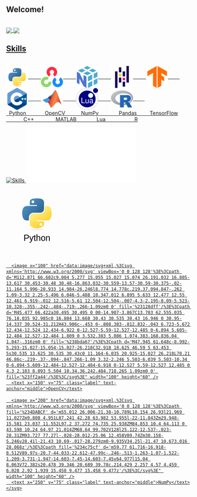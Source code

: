 ## Welcome!
</br>

 <div>
  <a href="https://github.com/lorcan2440">
   <img align="center" height="170" src="https://github-readme-stats.vercel.app/api/top-langs/?username=lorcan2440&layout=compact&langs_count=8&theme=dracula"/>
  <img align="center" src="https://github-readme-stats.vercel.app/api?username=lorcan2440&show_icons=true&theme=dracula&include_all_commits=true&count_private=true&hide=issues"/>
</div>
 
 ## Skills
<div style="display: inline_block"><br>
  <img align="center" alt="Python" height="60" width="60" src="https://raw.githubusercontent.com/devicons/devicon/master/icons/python/python-original.svg">
 &nbsp;&nbsp;&nbsp;&nbsp;&nbsp;&nbsp;&nbsp;
 
  <img align="center" alt="OpenCV" height="60" width="60" src="https://raw.githubusercontent.com/devicons/devicon/master/icons/opencv/opencv-original.svg">
  &nbsp;&nbsp;&nbsp;&nbsp;&nbsp;&nbsp;&nbsp;
 
   <img align="center" alt="NumPy" height="60" width="60" src="https://raw.githubusercontent.com/devicons/devicon/master/icons/numpy/numpy-original.svg">
 &nbsp;&nbsp;&nbsp;&nbsp;&nbsp;&nbsp;&nbsp;
 
   <img align="center" alt="Pandas" height="60" width="60" src="https://raw.githubusercontent.com/devicons/devicon/master/icons/pandas/pandas-original.svg">
 &nbsp;&nbsp;&nbsp;&nbsp;&nbsp;&nbsp;&nbsp;
 
  <img align="center" alt="TensorFlow" height="60" width="60" src="https://raw.githubusercontent.com/devicons/devicon/master/icons/tensorflow/tensorflow-original.svg">
 &nbsp;&nbsp;&nbsp;&nbsp;&nbsp;&nbsp;&nbsp;
 
  <img align="center" alt="C++" height="60" width="60" src="https://raw.githubusercontent.com/devicons/devicon/master/icons/cplusplus/cplusplus-original.svg">
 &nbsp;&nbsp;&nbsp;&nbsp;&nbsp;&nbsp;&nbsp;
 
  <img align="center" alt="MATLAB" height="60" width="60" src="https://raw.githubusercontent.com/devicons/devicon/master/icons/matlab/matlab-original.svg">
 &nbsp;&nbsp;&nbsp;&nbsp;&nbsp;&nbsp;&nbsp;
 
  <img align="center" alt="Lua" height="60" width="60" src="https://raw.githubusercontent.com/devicons/devicon/master/icons/lua/lua-original.svg">
 &nbsp;&nbsp;&nbsp;&nbsp;&nbsp;&nbsp;&nbsp;

  <img align="center" alt="R" height="60" width="60" src="https://raw.githubusercontent.com/devicons/devicon/master/icons/r/r-original.svg">
 &nbsp;&nbsp;&nbsp;&nbsp;&nbsp;&nbsp;&nbsp;
</div>
&nbsp; Python 
&nbsp;&nbsp;&nbsp;&nbsp;&nbsp;&nbsp;&nbsp;&nbsp;&nbsp;&nbsp;&nbsp; OpenCV 
&nbsp;&nbsp;&nbsp;&nbsp;&nbsp;&nbsp;&nbsp;&nbsp;&nbsp; NumPy 
&nbsp;&nbsp;&nbsp;&nbsp;&nbsp;&nbsp;&nbsp;&nbsp;&nbsp;&nbsp;&nbsp;&nbsp; Pandas 
&nbsp;&nbsp;&nbsp;&nbsp;&nbsp;&nbsp;&nbsp; TensorFlow 
&nbsp;&nbsp;&nbsp;&nbsp;&nbsp;&nbsp;&nbsp;&nbsp;&nbsp;&nbsp;&nbsp; C++ 
&nbsp;&nbsp;&nbsp;&nbsp;&nbsp;&nbsp;&nbsp;&nbsp;&nbsp;&nbsp;&nbsp;&nbsp;&nbsp; MATLAB 
&nbsp;&nbsp;&nbsp;&nbsp;&nbsp;&nbsp;&nbsp;&nbsp;&nbsp;&nbsp;&nbsp;&nbsp; Lua 
&nbsp;&nbsp;&nbsp;&nbsp;&nbsp;&nbsp;&nbsp;&nbsp;&nbsp;&nbsp;&nbsp;&nbsp;&nbsp;&nbsp;&nbsp;&nbsp;&nbsp;&nbsp; R
  
</br>

![Skills](skills.svg)
![Skills](skills.html)

</br>

<div xmlns="http://www.w3.org/1999/xhtml" class="container">
    <svg width="100%" height="100%" xmlns="http://www.w3.org/2000/svg" viewBox="0 0 300 100" class="icon">
      <style>
        text {
          font-family: sans-serif;
        }
      </style>
      <image href="data:image/svg+xml,%3Csvg xmlns='http://www.w3.org/2000/svg' viewBox='0 0 128 128'%3E%3ClinearGradient id='python-original-a' gradientUnits='userSpaceOnUse' x1='70.252' y1='1237.476' x2='170.659' y2='1151.089' gradientTransform='matrix(.563 0 0 -.568 -29.215 707.817)'%3E%3Cstop offset='0' stop-color='%235A9FD4'/%3E%3Cstop offset='1' stop-color='%23306998'/%3E%3C/linearGradient%3E%3ClinearGradient id='python-original-b' gradientUnits='userSpaceOnUse' x1='209.474' y1='1098.811' x2='173.62' y2='1149.537' gradientTransform='matrix(.563 0 0 -.568 -29.215 707.817)'%3E%3Cstop offset='0' stop-color='%23FFD43B'/%3E%3Cstop offset='1' stop-color='%23FFE873'/%3E%3C/linearGradient%3E%3Cpath fill='url(%23python-original-a)' d='M63.391 1.988c-4.222.02-8.252.379-11.8 1.007-10.45 1.846-12.346 5.71-12.346 12.837v9.411h24.693v3.137H29.977c-7.176 0-13.46 4.313-15.426 12.521-2.268 9.405-2.368 15.275 0 25.096 1.755 7.311 5.947 12.519 13.124 12.519h8.491V67.234c0-8.151 7.051-15.34 15.426-15.34h24.665c6.866 0 12.346-5.654 12.346-12.548V15.833c0-6.693-5.646-11.72-12.346-12.837-4.244-.706-8.645-1.027-12.866-1.008zM50.037 9.557c2.55 0 4.634 2.117 4.634 4.721 0 2.593-2.083 4.69-4.634 4.69-2.56 0-4.633-2.097-4.633-4.69-.001-2.604 2.073-4.721 4.633-4.721z' transform='translate(0 10.26)'/%3E%3Cpath fill='url(%23python-original-b)' d='M91.682 28.38v10.966c0 8.5-7.208 15.655-15.426 15.655H51.591c-6.756 0-12.346 5.783-12.346 12.549v23.515c0 6.691 5.818 10.628 12.346 12.547 7.816 2.297 15.312 2.713 24.665 0 6.216-1.801 12.346-5.423 12.346-12.547v-9.412H63.938v-3.138h37.012c7.176 0 9.852-5.005 12.348-12.519 2.578-7.735 2.467-15.174 0-25.096-1.774-7.145-5.161-12.521-12.348-12.521h-9.268zM77.809 87.927c2.561 0 4.634 2.097 4.634 4.692 0 2.602-2.074 4.719-4.634 4.719-2.55 0-4.633-2.117-4.633-4.719 0-2.595 2.083-4.692 4.633-4.692z' transform='translate(0 10.26)'/%3E%3CradialGradient id='python-original-c' cx='1825.678' cy='444.45' r='26.743' gradientTransform='matrix(0 -.24 -1.055 0 532.979 557.576)' gradientUnits='userSpaceOnUse'%3E%3Cstop offset='0' stop-color='%23B8B8B8' stop-opacity='.498'/%3E%3Cstop offset='1' stop-color='%237F7F7F' stop-opacity='0'/%3E%3C/radialGradient%3E%3Cpath opacity='.444' fill='url(%23python-original-c)' d='M97.309 119.597c0 3.543-14.816 6.416-33.091 6.416-18.276 0-33.092-2.873-33.092-6.416 0-3.544 14.815-6.417 33.092-6.417 18.275 0 33.091 2.872 33.091 6.417z'/%3E%3C/svg%3E" width="100" height="60" />
      <text x="50" y="75" class="label" text-anchor="middle">Python</text>
  
      <image x="100" href="data:image/svg+xml,%3Csvg xmlns='http://www.w3.org/2000/svg' viewBox='0 0 128 128'%3E%3Cpath d='M112.871 66.602c9.004 5.277 15.055 15.027 15.074 26.191.032 16.805-13.617 30.453-30.48 30.48-16.863.032-30.559-13.57-30.59-30.375-.02-11.164 5.996-20.933 14.984-26.246l8.774 14.778c.219.37.094.847-.262 1.09-3.32 2.25-5.496 6.046-5.488 10.347.012 6.895 5.633 12.477 12.55 12.461 6.919-.012 12.516-5.61 12.504-12.504-.007-4.3-2.195-8.09-5.523-10.328-.355-.242-.484-.719-.266-1.09zm0 0' fill='%23128dff'/%3E%3Cpath d='M45.477 66.422a30.495 30.495 0 00-14.907-3.867C13.703 62.555.035 76.18.035 92.985c0 16.804 13.668 30.43 30.535 30.43 16.946 0 30.95-14.337 30.524-31.212H43.906c-.453 0-.808.383-.812.832-.043 6.723-5.672 12.434-12.524 12.434-6.922 0-12.527-5.59-12.527-12.485 0-6.894 5.605-12.484 12.527-12.484 1.809 0 3.532.383 5.086 1.074.383.168.836.04 1.047-.316zm0 0' fill='%238bda67'/%3E%3Cpath d='M47.945 61.648c-8.992-5.293-15.027-15.054-15.027-26.218C32.918 18.625 46.59 5 63.453 5s30.535 13.625 30.535 30.43c0 11.164-6.035 20.925-15.027 26.218L70.21 46.86c-.219-.37-.094-.847.266-1.09 3.32-2.246 5.503-6.039 5.503-10.34 0-6.894-5.609-12.484-12.527-12.484-6.918 0-12.527 5.59-12.527 12.485 0 4.3 2.183 8.093 5.504 10.34.36.242.484.718.265 1.09zm0 0' fill='%23ff2a44'/%3E%3C/svg%3E" width="100" height="60" />
      <text x="150" y="75" class="label" text-anchor="middle">OpenCV</text>
  
      <image x="200" href="data:image/svg+xml,%3Csvg xmlns='http://www.w3.org/2000/svg' viewBox='0 0 128 128'%3E%3Cpath fill='%234DABCF' d='m55.012 26.006-21.38-10.789L10.154 26.93l21.969 11.027Zm9.808 4.951L87.241 42.28 63.982 53.955l-22-11.043Zm29.948-15.581 23.037 11.552L97.2 37.272 74.735 25.938ZM84.853 10.4 64.113 0 43.598 10.24 64.97 21.014ZM68.64 99.702V128l25.122-12.537-.023-28.31ZM93.727 77.27l-.028-28.012-25.06 12.458V89.74Zm30.158-5.246v28.41l-21.43 10.69-.017-28.279zm0-9.935V34.25l-21.47 10.673.016 28.068z'/%3E%3Cpath fill='%234c75cf' d='m59.77 61.716-16.918-8.512V89.97s-20.7-44.033-22.612-47.99c-.246-.513-1.263-1.07-1.522-1.209-3.731-1.947-14.603-7.45-14.603-7.45v64.977l15.04 8.063V72.382s20.478 39.346 20.689 39.78c.214.429 2.257 4.57 4.459 6.028 2.92 1.939 15.458 9.477 15.458 9.477z'/%3E%3C/svg%3E" width="100" height="60" />
      <text x="250" y="75" class="label" text-anchor="middle">NumPy</text>
    </svg>
  </div>
  

